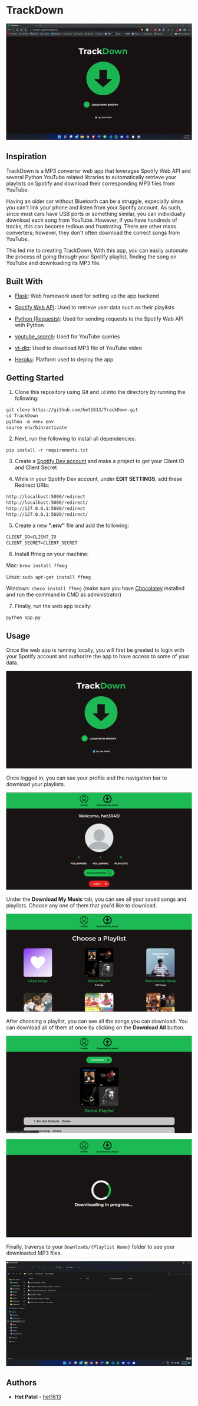 # TrackDown
![Demo](https://github.com/het1613/TrackDown/blob/master/static/photos/screenshots/demo.gif?raw=true)

## Inspiration

TrackDown is a MP3 converter web app that leverages Spotify Web API and several Python YouTube related libraries to automatically retrieve your playlists on Spotify and download their corresponding MP3 files from YouTube.

Having an older car without Bluetooth can be a struggle, especially since you can't link your phone and listen from your Spotify account. As such, since most cars have USB ports or something similar, you can individually download each song from YouTube. However, if you have hundreds of tracks, this can become tedious and frustrating. There are other mass converters; however, they don't often download the correct songs from YouTube.

This led me to creating TrackDown. With this app, you can easily automate the process of going through your Spotify playlist, finding the song on YouTube and downloading its MP3 file.

## Built With

- [Flask](https://flask.palletsprojects.com/en/1.1.x/): Web framework used for setting up the app backend

- [Spotify Web API](https://developer.spotify.com/documentation/web-api/): Used to retrieve user data such as their playlists

- [Python (Requests)](https://docs.python-requests.org/en/master/): Used for sending requests to the Spotify Web API with Python

- [youtube_search](https://pypi.org/project/youtube-search/): Used for YouTube queries

- [yt-dlp](https://github.com/yt-dlp/yt-dlp): Used to download MP3 file of YouTube video

- [Heroku](https://dashboard.heroku.com/apps): Platform used to deploy the app

## Getting Started

1. Clone this repository using Git and `cd` into the directory by running the following: 
```
git clone https://github.com/het1613/TrackDown.git
cd TrackDown
python -m venv env
source env/bin/activate
```
        
2. Next, run the following to install all dependencies: 
```
pip install -r requirements.txt
```
        
3. Create a [Spotify Dev account](https://developer.spotify.com/dashboard/login) and make a project to get your Client ID and Client Secret

4. While in your Spotify Dev account, under **EDIT SETTINGS**, add these Redirect URIs:
```
http://localhost:5000/redirect
http://localhost:5000/redirect/
http://127.0.0.1:5000/redirect
http://127.0.0.1:5000/redirect/
```

5. Create a new **".env"** file and add the following:
```
CLIENT_ID=CLIENT_ID
CLIENT_SECRET=CLIENT_SECRET
```

6. Install ffmeg on your machine:

Mac: `brew install ffmeg`

Linux: `sudo apt-get install ffmeg`

Windows: `choco install ffmeg` (make sure you have [Chocolatey](https://chocolatey.org/install) installed and run the command in CMD as administrator)

7. Finally, run the web app locally:
```
python app.py
```

## Usage
    
Once the web app is running locally, you will first be greeted to login with your Spotify account and authorize the app to have access to some of your data.

![Login Page](https://github.com/het1613/TrackDown/blob/master/static/photos/screenshots/login%20page.png?raw=true)

Once logged in, you can see your profile and the navigation bar to download your playlists.

![Home Page](https://github.com/het1613/TrackDown/blob/master/static/photos/screenshots/home.png?raw=true)

Under the **Download My Music** tab, you can see all your saved songs and playlists. Choose any one of them that you'd like to download.

![Playlists Page](https://github.com/het1613/TrackDown/blob/master/static/photos/screenshots/playlists.png?raw=true)

After choosing a playlist, you can see all the songs you can download. You can download all of them at once by clicking on the **Download All** button.

![Playlist Page](https://github.com/het1613/TrackDown/blob/master/static/photos/screenshots/playlist.png?raw=true)

![Downloading](https://github.com/het1613/TrackDown/blob/master/static/photos/screenshots/downloading.png?raw=true)

Finally, traverse to your `Downloads/{Playlist Name}` folder to see your downloaded MP3 files.

![Downloading](https://github.com/het1613/TrackDown/blob/master/static/photos/screenshots/saved.png?raw=true)

## Authors

- **Het Patel** - [het1613](https://github.com/het1613)
